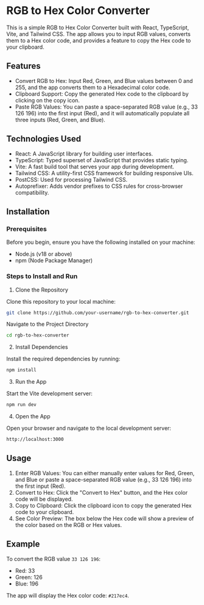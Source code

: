 # RGB to Hex Color Converter
This is a simple RGB to Hex Color Converter built with React, TypeScript, Vite, and Tailwind CSS. The app allows you to input RGB values, converts them to a Hex color code, and provides a feature to copy the Hex code to your clipboard.

## Features
- Convert RGB to Hex: Input Red, Green, and Blue values between 0 and 255, and the app converts them to a Hexadecimal color code.
- Clipboard Support: Copy the generated Hex code to the clipboard by clicking on the copy icon.
- Paste RGB Values: You can paste a space-separated RGB value (e.g., 33 126 196) into the first input (Red), and it will automatically populate all three inputs (Red, Green, and Blue).

## Technologies Used
- React: A JavaScript library for building user interfaces.
- TypeScript: Typed superset of JavaScript that provides static typing.
- Vite: A fast build tool that serves your app during development.
- Tailwind CSS: A utility-first CSS framework for building responsive UIs.
- PostCSS: Used for processing Tailwind CSS.
- Autoprefixer: Adds vendor prefixes to CSS rules for cross-browser compatibility.

## Installation
### Prerequisites
Before you begin, ensure you have the following installed on your machine:

- Node.js (v18 or above)
- npm (Node Package Manager)

### Steps to Install and Run
1. Clone the Repository

Clone this repository to your local machine:
```bash
git clone https://github.com/your-username/rgb-to-hex-converter.git
```

Navigate to the Project Directory
```bash
cd rgb-to-hex-converter
```

2. Install Dependencies

Install the required dependencies by running:

```bash
npm install
```

3. Run the App

Start the Vite development server:

```bash
npm run dev
```

4. Open the App

Open your browser and navigate to the local development server:

```bash
http://localhost:3000
```

## Usage
1. Enter RGB Values: You can either manually enter values for Red, Green, and Blue or paste a space-separated RGB value (e.g., 33 126 196) into the first input (Red).
2. Convert to Hex: Click the "Convert to Hex" button, and the Hex color code will be displayed.
3. Copy to Clipboard: Click the clipboard icon to copy the generated Hex code to your clipboard.
4. See Color Preview: The box below the Hex code will show a preview of the color based on the RGB or Hex values.

## Example
To convert the RGB value `33 126 196`:

- Red: 33
- Green: 126
- Blue: 196

The app will display the Hex color code: `#217ec4`.

#
